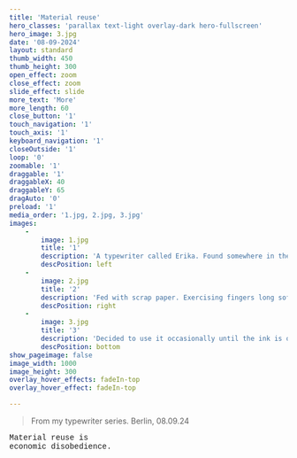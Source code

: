 ```yaml
---
title: 'Material reuse'
hero_classes: 'parallax text-light overlay-dark hero-fullscreen'
hero_image: 3.jpg
date: '08-09-2024'
layout: standard
thumb_width: 450
thumb_height: 300
open_effect: zoom
close_effect: zoom
slide_effect: slide
more_text: 'More'
more_length: 60
close_button: '1'
touch_navigation: '1'
touch_axis: '1'
keyboard_navigation: '1'
closeOutside: '1'
loop: '0'
zoomable: '1'
draggable: '1'
draggableX: 40
draggableY: 65
dragAuto: '0'
preload: '1'
media_order: '1.jpg, 2.jpg, 3.jpg'
images:
    -
        image: 1.jpg
        title: '1'
        description: 'A typewriter called Erika. Found somewhere in the streets of Friedrichshain, probably in 2022.'
        descPosition: left
    -
        image: 2.jpg
        title: '2'
        description: 'Fed with scrap paper. Exercising fingers long softened by laptop keyboards.'
        descPosition: right
    -
        image: 3.jpg
        title: '3'
        description: 'Decided to use it occasionally until the ink is over or dries out. What will come first?<br />Material reuse is economic disobedience.'
        descPosition: bottom
show_pageimage: false
image_width: 1000
image_height: 300
overlay_hover_effects: fadeIn-top
overlay_hover_effect: fadeIn-top

---
```


> From my typewriter series. Berlin, 08.09.24

<span style="font-family: courier, monospace;">
    Material reuse is<br />
    economic disobedience.
</span>
